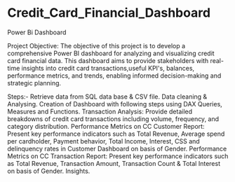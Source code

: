 # Credit_Card_Financial_Dashboard
Power Bi Dashboard 

Project Objective:
The objective of this project is to develop a comprehensive Power BI dashboard for analyzing and visualizing credit card financial data. This dashboard aims to provide stakeholders with real-time insights into credit card transactions,useful KPI's, balances, performance metrics, and trends, enabling informed decision-making and strategic planning.

Steps:- 
Retrieve data from SQL data base & CSV file.
Data cleaning & Analysing.
Creation of Dashboard with following steps using DAX Queries, Measures and Functions.
Transaction Analysis: Provide detailed breakdowns of credit card transactions including volume, frequency, and category distribution.
Performance Metrics on CC Customer Report: Present key performance indicators such as Total Revenue, Average spend per cardholder, Payment behavior, Total Income, Interest, CSS and delinquency rates in Customer Dashboard on basis of Gender.
Performance Metrics on CC Transaction Report: Present key performance indicators such as Total Revenue, Transaction Amount, Transaction Count & Total Interest on basis of Gender.
Insights.
